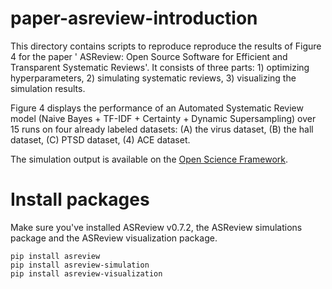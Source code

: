 # paper-asreview-introduction
This directory contains scripts to reproduce reproduce the results of Figure 4 for the paper ' ASReview: Open Source Software for Efficient and Transparent Systematic Reviews'. It consists of three parts: 1) optimizing hyperparameters, 2) simulating systematic reviews, 3) visualizing the simulation results.

Figure 4 displays the performance of an Automated Systematic Review model (Naive Bayes + TF-IDF + Certainty + Dynamic Supersampling) over 15 runs on four already labeled datasets: (A) the virus dataset, (B) the hall dataset, (C) PTSD dataset, (4) ACE dataset.

The simulation output is available on the [Open Science Framework](https://osf.io/2jkd6/).


# Install packages
Make sure you've installed ASReview v0.7.2, the ASReview simulations package and the ASReview visualization package.

```
pip install asreview
pip install asreview-simulation
pip install asreview-visualization
```
